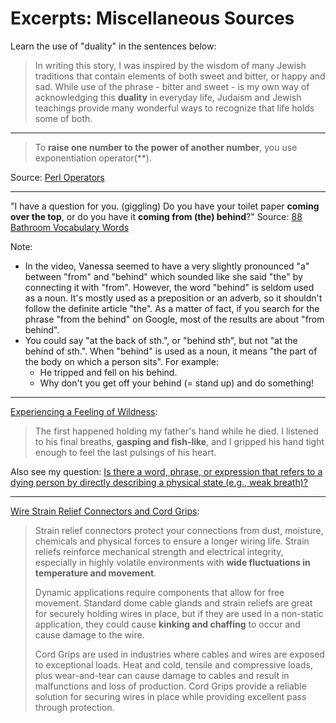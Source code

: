# Excerpts: Miscellaneous Sources

Learn the use of "duality" in the sentences below:

> In writing this story, I was inspired by the wisdom of many Jewish traditions that contain elements of both sweet and bitter, or happy and sad. While use of the phrase - bitter and sweet - is my own way of acknowledging this **duality** in everyday life, Judaism and Jewish teachings provide many wonderful ways to recognize that life holds some of both.

---

> To **raise one number to the power of another number**, you use exponentiation operator(**).

Source: [Perl Operators](https://www.perltutorial.org/perl-operators/)

---

"I have a question for you. (giggling) Do you have your toilet paper **coming over the top**, or do you have it **coming from (the) behind**?" Source: [88 Bathroom Vocabulary Words](https://youtu.be/FW4QtFDXxAQ?t=493)

Note:
- In the video, Vanessa seemed to have a very slightly pronounced "a" between "from" and "behind" which sounded like she said "the" by connecting it with "from". However, the word "behind" is seldom used as a noun. It's mostly used as a preposition or an adverb, so it shouldn't follow the definite article "the". As a matter of fact, if you search for the phrase "from the behind" on Google, most of the results are about "from behind".
- You could say "at the back of sth.", or "behind sth", but not "at the behind of sth.". When "behind" is used as a noun, it means "the part of the body on which a person sits". For example:
  - He tripped and fell on his behind.
  - Why don't you get off your behind (= stand up) and do something!

---

[Experiencing a Feeling of Wildness](https://www.npr.org/templates/story/story.php?storyId=12254393):

>  The first happened holding my father's hand while he died. I listened to his final breaths, **gasping and fish-like**, and I gripped his hand tight enough to feel the last pulsings of his heart.

Also see my question: [Is there a word, phrase, or expression that refers to a dying person by directly describing a physical state (e.g., weak breath)?](https://ell.stackexchange.com/q/301402/11015)

---

[Wire Strain Relief Connectors and Cord Grips](https://www.waytekwire.com/products/1489/Strain-Reliefs/):

> Strain relief connectors protect your connections from dust, moisture, chemicals and physical forces to ensure a longer wiring life. Strain reliefs reinforce mechanical strength and electrical integrity, especially in highly volatile environments with **wide fluctuations in temperature and movement**.
>
> Dynamic applications require components that allow for free movement. Standard dome cable glands and strain reliefs are great for securely holding wires in place, but if they are used in a non-static application, they could cause **kinking and chaffing** to occur and cause damage to the wire.
>
> Cord Grips are used in industries where cables and wires are exposed to exceptional loads. Heat and cold, tensile and compressive loads, plus wear-and-tear can cause damage to cables and result in malfunctions and loss of production. Cord Grips provide a reliable solution for securing wires in place while providing excellent pass through protection.
